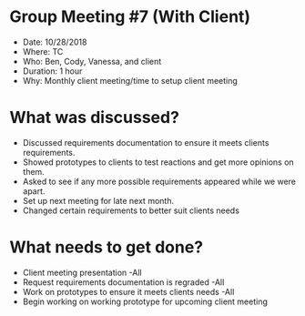 # Group Meeting #7 (With Client)
* Date: 10/28/2018
* Where: TC
* Who: Ben, Cody, Vanessa, and client
* Duration: 1 hour
* Why: Monthly client meeting/time to setup client meeting

# What was discussed?
* Discussed requirements documentation to ensure it meets clients requirements.
* Showed prototypes to clients to test reactions and get more opinions on them.
* Asked to see if any more possible requirements appeared while we were apart.
* Set up next meeting for late next month.
* Changed certain requirements to better suit clients needs

# What needs to get done?
* Client meeting presentation -All
* Request requirements documentation is regraded -All
* Work on prototypes to ensure it meets clients needs -All
* Begin working on working prototype for upcoming client meeting
